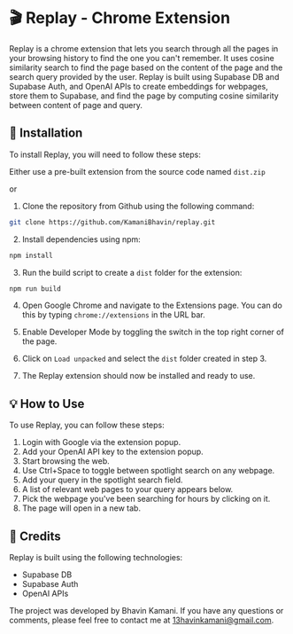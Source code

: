 # 🎬 Replay - Chrome Extension

Replay is a chrome extension that lets you search through all the pages in your browsing history to find the one you can't remember. It uses cosine similarity search to find the page based on the content of the page and the search query provided by the user. Replay is built using Supabase DB and Supabase Auth, and OpenAI APIs to create embeddings for webpages, store them to Supabase, and find the page by computing cosine similarity between content of page and query.

## 🚀 Installation

To install Replay, you will need to follow these steps:

Either use a pre-built extension from the source code named `dist.zip`

or

1. Clone the repository from Github using the following command:

```bash
git clone https://github.com/KamaniBhavin/replay.git
```

2. Install dependencies using npm:

```bash
npm install
```

3. Run the build script to create a `dist` folder for the extension:

```bash
npm run build
```

4. Open Google Chrome and navigate to the Extensions page. You can do this by typing `chrome://extensions` in the URL bar.

5. Enable Developer Mode by toggling the switch in the top right corner of the page.

6. Click on `Load unpacked` and select the `dist` folder created in step 3.

7. The Replay extension should now be installed and ready to use.

## 💡 How to Use

To use Replay, you can follow these steps:

1. Login with Google via the extension popup.
2. Add your OpenAI API key to the extension popup.
3. Start browsing the web.
4. Use Ctrl+Space to toggle between spotlight search on any webpage.
5. Add your query in the spotlight search field.
6. A list of relevant web pages to your query appears below.
7. Pick the webpage you've been searching for hours by clicking on it.
8. The page will open in a new tab.

## 🌟 Credits

Replay is built using the following technologies:

- Supabase DB
- Supabase Auth
- OpenAI APIs

The project was developed by Bhavin Kamani. If you have any questions or comments, please feel free to contact me at 13havinkamani@gmail.com.
